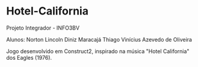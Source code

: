 # Hotel-California
Projeto Integrador - INFO3BV

Alunos: Norton Lincoln Diniz Maracajá
        Thiago Vinícius Azevedo de Oliveira
        
Jogo desenvolvido em Construct2, inspirado na música "Hotel California" dos Eagles (1976).
